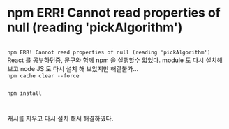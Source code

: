 # npm ERR! Cannot read properties of null (reading 'pickAlgorithm')


<code>
npm ERR! Cannot read properties of null (reading 'pickAlgorithm')
</code>
React 를 공부하던중,
문구와 함께 npm 을 실행할수 없었다. 
module 도 다시 설치해보고 node JS 도 다시 설치 해 보았지만 해결불가...

<code>
npm cache clear --force

npm install

</code>

캐시를 지우고 다시 설치 해서 해결하였다.